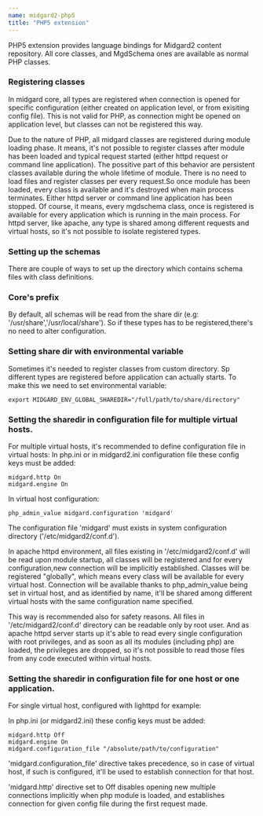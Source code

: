 ```yaml
---
name: midgard2-php5
title: "PHP5 extension"
---
```


PHP5 extension provides language bindings for Midgard2 content repository. All core classes, and MgdSchema ones are available as normal PHP classes.

### Registering classes

In midgard core, all types are registered when connection is opened for specific configuration (either created on application level, or from exisiting config file). This is not valid for PHP, as connection might be opened on application level, but classes can not be registered this way.

Due to the nature of PHP, all midgard classes are registered during module loading phase. It means, it's not possible to register classes after module has been loaded and typical request started (either httpd request or command line application). The possitive part of this behavior are persistent classes available during the whole lifetime of module. There is no need to load files and register classes per every request.So once module has been loaded, every class is available and it's destroyed when main process terminates. Either httpd server or command line application has been stopped. Of course, it means, every mgdschema class, once is registered is available for every application which is running in the main process. For httpd server, like apache, any type is shared among different requests and virtual hosts, so it's not possible to isolate registered types. 

### Setting up the schemas

There are couple of ways to set up the directory which contains schema files with class definitions.

### Core's prefix

By default, all schemas will be read from the share dir (e.g: '/usr/share','/usr/local/share'). So if these types has to be registered,there's no need to alter configuration.

### Setting share dir with environmental variable

Sometimes it's needed to register classes from custom directory. Sp different types are registered before application can actually starts.
To make this we need to set environmental variable:

    export MIDGARD_ENV_GLOBAL_SHAREDIR="/full/path/to/share/directory"

### Setting the sharedir in configuration file for multiple virtual hosts.

For multiple virtual hosts, it's recommended to define configuration file in virtual hosts:
In php.ini or in midgard2.ini configuration file these config keys must be added:

    midgard.http On
    midgard.engine On

In virtual host configuration:

    php_admin_value midgard.configuration 'midgard'

The configuration file 'midgard' must exists in system configuration directory ('/etc/midgard2/conf.d').

In apache httpd environment, all files existing in '/etc/midgard2/conf.d' will be read upon module startup, all classes will be registered and for every configuration,new connection will be implicitly established. Classes will be registered "globally", which means every class will be available for every virtual host. Connection will be available thanks to php_admin_value being set in virtual host, and as identified by name, it'll be shared among different virtual hosts with the same configuration name specified.

This way is recommended also for safety reasons. All files in '/etc/midgard2/conf.d' directory can be readable only by root user. And as apache httpd server starts up it's able to read every single configuration with root privileges, and as soon as all its modules (including php) are loaded, the privileges are dropped, so it's not possible to read those files from any code executed within virtual hosts. 

### Setting the sharedir in configuration file for one host or one application.

For single virtual host, configured with lighttpd for example:

In php.ini (or midgard2.ini) these config keys must be added:

    midgard.http Off
    midgard.engine On
    midgard.configuration_file "/absolute/path/to/configuration"

'midgard.configuration_file' directive takes precedence, so in case of virtual host, if such is configured, it'll be used to establish connection for that host. 

'midgard.http' directive set to Off disables opening new multiple connections implicitly when php module is loaded, and establishes connection for given config file during the first request made.
